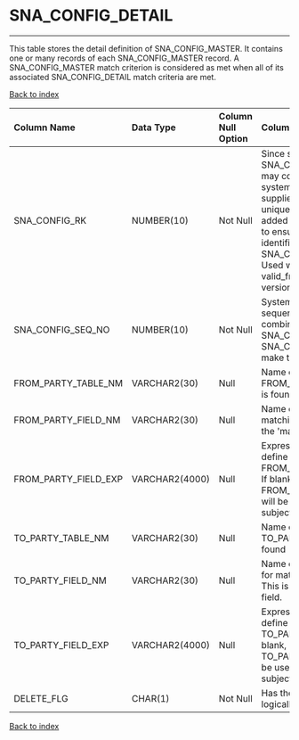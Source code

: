 # SNA_CONFIG_DETAIL

---

This table stores the detail definition of SNA_CONFIG_MASTER. It contains one or many records of each SNA_CONFIG_MASTER record. A SNA_CONFIG_MASTER match criterion is considered as met when all of its associated SNA_CONFIG_DETAIL match criteria are met.

[Back to index](./index.md)

| Column Name          | Data Type      | Column Null Option   | Column Definition                                                                                                                                                                                                                                                        |
|:---------------------|:---------------|:---------------------|:-------------------------------------------------------------------------------------------------------------------------------------------------------------------------------------------------------------------------------------------------------------------------|
| SNA_CONFIG_RK        | NUMBER(10)     | Not Null             | Since source data for SNA_CONFIG_DETAIL may come from multiple systems, the business supplied keys may not be unique. A surrogate key is added in the ETL process to ensure a unique identifier for SNA_CONFIG_DETAIL. Used with valid_from_dttm for versioning of rows. |
| SNA_CONFIG_SEQ_NO    | NUMBER(10)     | Not Null             | System generated sequence. The combination of SNA_CONFIG_RK and SNA_CONFIG_SEQ_NO make the record unique.                                                                                                                                                                |
| FROM_PARTY_TABLE_NM  | VARCHAR2(30)   | Null                 | Name of the table where FROM_PARTY_FIELD_NM is found                                                                                                                                                                                                                     |
| FROM_PARTY_FIELD_NM  | VARCHAR2(30)   | Null                 | Name of the subject form matching subjects. This is the 'match from' field.                                                                                                                                                                                              |
| FROM_PARTY_FIELD_EXP | VARCHAR2(4000) | Null                 | Expression to be used to define FROM_PARTY_FIELD_NM. If blank, FROM_PARTY_FIELD_NM will be used for matching subjects.                                                                                                                                                   |
| TO_PARTY_TABLE_NM    | VARCHAR2(30)   | Null                 | Name of the table where TO_PARTY_FIELD_NM is found                                                                                                                                                                                                                       |
| TO_PARTY_FIELD_NM    | VARCHAR2(30)   | Null                 | Name of the subject field for matching subjects. This is the 'match to' field.                                                                                                                                                                                           |
| TO_PARTY_FIELD_EXP   | VARCHAR2(4000) | Null                 | Expression to be used to define TO_PARTY_FIELD_NM. If blank, TO_PARTY_FIELD_NM will be used for matching subjects                                                                                                                                                        |
| DELETE_FLG           | CHAR(1)        | Not Null             | Has the record been logically deleted?                                                                                                                                                                                                                                   |

[Back to index](./index.md)